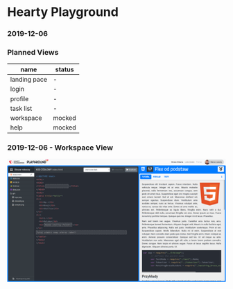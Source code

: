 # Hearty Playground #

### 2019-12-06 ###
### Planned Views ###

| name         | status |
|--------------|--------|
| landing pace | - |
| login        | - |
| profile      | - |
| task list    | - |
| workspace    | mocked |
| help         | mocked |

### 2019-12-06 - Workspace View ###
![](mockup/Screenshot_2019-12-06_03-17-13.png)
